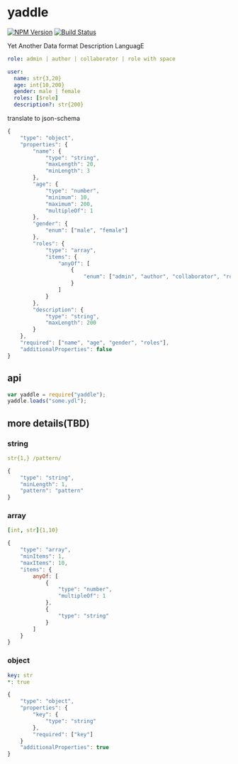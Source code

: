 # yaddle

[![NPM Version][npm-image]][npm-url]
[![Build Status][travis-image]][travis-url]

Yet Another Data format Description LanguagE

```yaml
role: admin | author | collaborator | role with space

user:
  name: str{3,20}
  age: int{10,200}
  gender: male | female
  roles: [$role]
  description?: str{200}
```

translate to json-schema

```javascript
{
    "type": "object",
    "properties": {
        "name": {
            "type": "string",
            "maxLength": 20,
            "minLength": 3
        },
        "age": {
            "type": "number",
            "minimum": 10,
            "maximum": 200,
            "multipleOf": 1
        },
        "gender": {
            "enum": ["male", "female"]
        },
        "roles": {
            "type": "array",
            "items": {
                "anyOf": [
                    {
                        "enum": ["admin", "author", "collaborator", "role with space"]
                    }
                ]
            }
        },
        "description": {
            "type": "string",
            "maxLength": 200
        }
    },
    "required": ["name", "age", "gender", "roles"],
    "additionalProperties": false
}
```

## api

```javascript
var yaddle = require("yaddle");
yaddle.loads("some.ydl");
```

## more details(TBD)

### string

```yaml
str{1,} /pattern/
```

```javascript
{
    "type": "string",
    "minLength": 1,
    "pattern": "pattern"
}
```

### array

```yaml
[int, str]{1,10}
```

```javascript
{
    "type": "array",
    "minItems": 1,
    "maxItems": 10,
    "items": {
        anyOf: [
            {
                "type": "number",
                "multipleOf": 1
            },
            {
                "type": "string"
            }
        ]
    }
}
```

### object

```yaml
key: str
*: true
```

```javascript
{
    "type": "object",
    "properties": {
        "key": {
            "type": "string"
        },
        "required": ["key"]
    }
    "additionalProperties": true
}
```

[npm-image]: https://img.shields.io/npm/v/yaddle.svg?style=flat
[npm-url]: https://npmjs.org/package/yaddle
[travis-image]: https://img.shields.io/travis/zweifisch/yaddle.svg?style=flat
[travis-url]: https://travis-ci.org/zweifisch/yaddle
